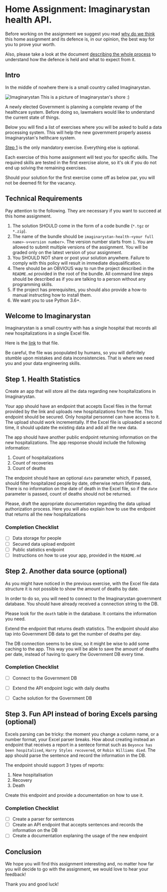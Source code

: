 Home Assignment: Imaginarystan health API.
===========================

Before working on the assignment we suggest you read [why do we think](../WHY-TA-DEFENCE.md) this home assignment
and its defence is, in our opinion, the best way for you to prove your worth. 

Also, please take a look at the document [describing the whole process](../PROCESS.md) to understand how the defence is
held and what to expect from it.

Intro
-----

In the middle of nowhere there is a small country called Imaginarystan. 

![Imaginarystan](https://images.pexels.com/photos/994605/pexels-photo-994605.jpeg?cs=srgb&dl=pexels-fabian-wiktor-994605.jpg&fm=jpg "Imaginarystan")
This is a picture of Imaginarystan's shore :)

A newly elected Government is planning a complete revamp of the healthcare system. Before doing so, lawmakers would like to understand the current state of things. 

Below you will find a list of exercises where you will be asked to build a data processing system. This will help the new government properly assess
Imaginarystan's helthcare system. 

[Step 1](#step-1-health-statistics) is the only mandatory exercise. Everything else is optional.

Each exercise of this home assignment will test you for specific skills. The required skills are tested in the first exercise alone, so it's ok if you
do not end up solving the remaining exercises.

Should your solution for the first exercise come off as below par, you will not be deemed fit for the vacancy. 

Technical Requirements
----------------------

Pay attention to the following. They are necessary if you want to succeed at this home assignment.

1. The solution SHOULD come in the form of a code bundle (`*.tgz` or `*.zip`).
2. The name of the bundle should be `imaginarystan-health-<your full name>-v<version number>`. The version number starts from
   `1`. You are allowed to submit multiple versions of the assignment. You will be graded only on the latest version of your
   assignment.
3. You SHOULD NOT share or post your solution anywhere. Failure to comply with this policy will result in immediate disqualification.
4. There should be an OBVIOUS way to run the project described in the `README.md` provided in the root of the
   bundle. All command line steps should be described as if you are talking to a person without any programming skills.
5. If the project has prerequisites, you should also provide a how-to manual instructing how to install them. 
6. We want you to use Python 3.6+.


Welcome to Imaginarystan
---------------------

Imaginarystan is a small country with has a single hospital that records all new hospitalizations in a single Excel file.

Here is the [link](https://docs.google.com/spreadsheets/d/1J5xRxRXT4if17rAeo70Xt-WKZ3n9nmv1) to that file.

Be careful, the file was poopulated by humans, so you will definitely stumble upon mistakes and data inconsistencies.
That is where we need you and your data engineering skills.

Step 1. Health Statistics
---------------------------

Create an app that will store all the data regarding new hospitalizations in Imaginarystan.

Your app should have an endpoint that accepts Excel files in the format provided by the link
and uploads new hospitalizations from the file.
This endpoint should be secured. Only hospital personnel can have access to it. 
The upload should work incrementally. If the Excel file is uploaded a second time, it should update the existing data and add all the new data. 


The app should have another public endpoint returning information on the new hospitalizations. 
The app response should include the following information:
1) Count of hospitalizations
2) Count of recoveries
3) Count of deaths

The endpoint should have an optional `date` parameter which, if passed, should filter hospitalized people by date,
otherwise return lifetime data.
There is no information on the date of death in the Excel file, so if the `date` parameter is passed, count of deaths should not be returned.

Please, draft the appropriate documentation regarding the data upload authorization process. Here you will also explain how to use the endpoint that returns all the new hospitalizations

### Completion Checklist

- [ ] Data storage for people
- [ ] Secured data upload endpoint
- [ ] Public statistics endpoint
- [ ] Instructions on how to use your app, provided in the `README.md`

Step 2. Another data source (optional)
---------------------------

As you might have noticed in the previous exercise, with the Excel file data structure it is not possible to show the amount of
deaths by date.

In order to do so, you will need to connect to the Imaginarystan government database. You should have already received a connection string
to the DB.

Please look for the `death` table in the database. It contains the information you need.

Extend the endpoint that returns death statistics. The endpoint should also tap into Government DB data to get the number of deaths per day.

The DB connection seems to be slow, so it might be wise to add some caching to the app. This way you will be able to save the
amount of deaths per date, instead of having to query the Government DB every time.

### Completion Checklist

- [ ] Connect to the Government DB
- [ ] Extend the API endpoint logic with daily deaths
- [ ] Cache solution for the Government DB


Step 3. Fun API instead of boring Excels parsing (optional)
---------------------------

Excels parsing can be tricky: the moment you change a column name, or a number format, your Excel parser breaks.
How about creating instead an endpoint that receives a report in a sentece format such as 
`Beyonce has been hospitalised`, `Harry Styles recovered`, or `Robin Williams died`. 
The app should parse the sentence and record the information in the DB.

The endpoint should support 3 types of reports:
1) New hospitalisation
2) Recovery
3) Death

Create this endpoint and provide a documentation on how to use it.

### Completion Checklist

- [ ] Create a parser for sentences
- [ ] Create an API endpoint that accepts sentences and records the information on the DB
- [ ] Create a documentation explaning the usage of the new endpoint

Conclusion
----------

We hope you will find this assignment interesting and, no matter how far you will decide to go with the assignment, we would love to hear your feedback!

Thank you and good luck!
